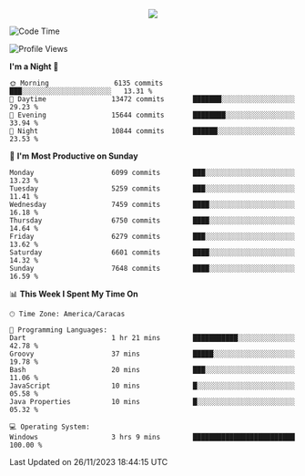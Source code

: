 <p align="center">
  <a href="http://www.github.com/thevacs">
    <img src="https://github-readme-streak-stats.herokuapp.com/?user=thevacs&stroke=ffffff&background=1c1917&ring=0891b2&fire=0891b2&currStreakNum=ffffff&currStreakLabel=0891b2&sideNums=ffffff&sideLabels=ffffff&dates=ffffff&hide_border=true" />
  </a>
</p>

<!--START_SECTION:waka-->
![Code Time](http://img.shields.io/badge/Code%20Time-1%2C872%20hrs%2020%20mins-blue)

![Profile Views](http://img.shields.io/badge/Profile%20Views-27-blue)

**I'm a Night 🦉** 

```text
🌞 Morning                6135 commits        ███░░░░░░░░░░░░░░░░░░░░░░   13.31 % 
🌆 Daytime                13472 commits       ███████░░░░░░░░░░░░░░░░░░   29.23 % 
🌃 Evening                15644 commits       ████████░░░░░░░░░░░░░░░░░   33.94 % 
🌙 Night                  10844 commits       ██████░░░░░░░░░░░░░░░░░░░   23.53 % 
```
📅 **I'm Most Productive on Sunday** 

```text
Monday                   6099 commits        ███░░░░░░░░░░░░░░░░░░░░░░   13.23 % 
Tuesday                  5259 commits        ███░░░░░░░░░░░░░░░░░░░░░░   11.41 % 
Wednesday                7459 commits        ████░░░░░░░░░░░░░░░░░░░░░   16.18 % 
Thursday                 6750 commits        ████░░░░░░░░░░░░░░░░░░░░░   14.64 % 
Friday                   6279 commits        ███░░░░░░░░░░░░░░░░░░░░░░   13.62 % 
Saturday                 6601 commits        ████░░░░░░░░░░░░░░░░░░░░░   14.32 % 
Sunday                   7648 commits        ████░░░░░░░░░░░░░░░░░░░░░   16.59 % 
```


📊 **This Week I Spent My Time On** 

```text
🕑︎ Time Zone: America/Caracas

💬 Programming Languages: 
Dart                     1 hr 21 mins        ███████████░░░░░░░░░░░░░░   42.78 % 
Groovy                   37 mins             █████░░░░░░░░░░░░░░░░░░░░   19.78 % 
Bash                     20 mins             ███░░░░░░░░░░░░░░░░░░░░░░   11.06 % 
JavaScript               10 mins             █░░░░░░░░░░░░░░░░░░░░░░░░   05.58 % 
Java Properties          10 mins             █░░░░░░░░░░░░░░░░░░░░░░░░   05.32 % 

💻 Operating System: 
Windows                  3 hrs 9 mins        █████████████████████████   100.00 % 
```


 Last Updated on 26/11/2023 18:44:15 UTC
<!--END_SECTION:waka-->
